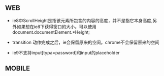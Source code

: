 ## WEB

+ ie8中ScrollHeight是指该元素所包含的内容的高度，并不是指它本身高度,另外如果想在ie8下获得窗口的大小，可以使用document.documentElement.*Height;

+ transition 动作完成之后，ie会保留原来的空间，chrome不会保留原来的空间

+ ie9不支持input[typa=password]和input的placeholder

## MOBILE
